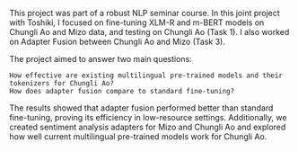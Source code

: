 This project was part of a robust NLP seminar course. In this joint project with Toshiki, I focused on fine-tuning XLM-R and m-BERT models on Chungli Ao and Mizo data, and testing on Chungli Ao (Task 1). I also worked on Adapter Fusion between Chungli Ao and Mizo (Task 3).

The project aimed to answer two main questions:

    How effective are existing multilingual pre-trained models and their tokenizers for Chungli Ao?
    How does adapter fusion compare to standard fine-tuning?

The results showed that adapter fusion performed better than standard fine-tuning, proving its efficiency in low-resource settings. Additionally, we created sentiment analysis adapters for Mizo and Chungli Ao and explored how well current multilingual pre-trained models work for Chungli Ao.

